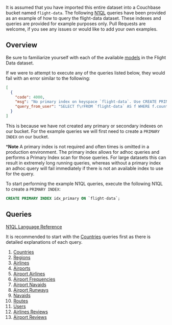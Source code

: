 It is assumed that you have imported this entire dataset into a Couchbase bucket named `flight-data`.  The following [N1QL](http://www.couchbase.com/n1ql) queries have been provided as an example of how to query the flight-data dataset.  These indexes and queries are provided for example purposes only.  Pull Requests are welcome, if you see any issues or would like to add your own examples.


## Overview

Be sure to familiarize yourself with each of the available [models](/flight-data/docs/models/) in the Flight Data dataset.

If we were to attempt to execute any of the queries listed below, they would fail with an error similar to the following:

```json
[
  {
    "code": 4000,
    "msg": "No primary index on keyspace `flight-data`. Use CREATE PRIMARY INDEX to create one.",
    "query_from_user": "SELECT f\rFROM `flight-data` AS f WHERE f.country_code = 'FI'\r;"
  }
]
```

This is because we have not created any primary or secondary indexes on our bucket.  For the example queries we will first need to create a `PRIMARY INDEX` on our bucket.  

***Note** A primary index is not required and often times is omitted in a production environment.  The primary index allows for adhoc queries and performs a Primary Index scan for those queries.  For large datasets this can result in extremely long running queries, whereas without a primary index an adhoc query will fail immediately if there is not an available index to use for the query.

To start performing the example N1QL queries, execute the following N1QL to create a `PRIMARY INDEX`:

```sql
CREATE PRIMARY INDEX idx_primary ON `flight-data`;
```
## Queries

[N1QL Language Reference](http://developer.couchbase.com/documentation/server/current/n1ql/n1ql-language-reference/index.html)

It is recommended to start with the [Countries](queries/countries.md) queries first as there is detailed explanations of each query.

1. [Countries](queries/countries.md)
2. [Regions](queries/regions.md)
3. [Airlines](queries/airlines.md)
4. [Airports](queries/airports.md)
5. [Airport Airlines](queries/airport_airlines.md)
6. [Airport Frequencies](queries/airport_frequencies.md)
7. [Airport Navaids](queries/airport_navaids.md)
8. [Airport Runways](queries/airport_runways.md)
9. [Navaids](queries/navaids.md)
10. [Routes](queries/routes.md)
11. [Users](queries/users.md)
12. [Airlines Reviews](queries/airline_reviews.md)
13. [Airport Reviews](queries/airport_reviews.md)

